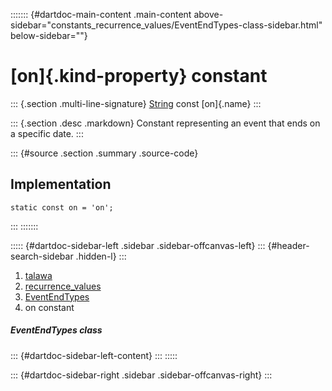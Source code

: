 ::::::: {#dartdoc-main-content .main-content above-sidebar="constants_recurrence_values/EventEndTypes-class-sidebar.html" below-sidebar=""}
<div>

# [on]{.kind-property} constant

</div>

::: {.section .multi-line-signature}
[String](https://api.flutter.dev/flutter/dart-core/String-class.html)
const [on]{.name}
:::

::: {.section .desc .markdown}
Constant representing an event that ends on a specific date.
:::

::: {#source .section .summary .source-code}
## Implementation

``` language-dart
static const on = 'on';
```
:::
:::::::

::::: {#dartdoc-sidebar-left .sidebar .sidebar-offcanvas-left}
::: {#header-search-sidebar .hidden-l}
:::

1.  [talawa](../../index.html)
2.  [recurrence_values](../../constants_recurrence_values/)
3.  [EventEndTypes](../../constants_recurrence_values/EventEndTypes-class.html)
4.  on constant

##### EventEndTypes class

::: {#dartdoc-sidebar-left-content}
:::
:::::

::: {#dartdoc-sidebar-right .sidebar .sidebar-offcanvas-right}
:::
